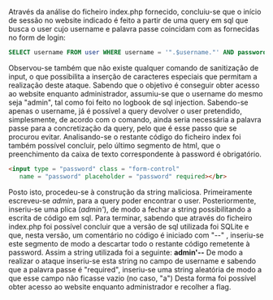 Através da análise do ficheiro index.php fornecido, concluiu-se que o início de sessão no website indicado é feito a partir de uma query em sql que busca o user cujo username e palavra passe coincidam com as fornecidas no form de login:

```sql
SELECT username FROM user WHERE username = '".$username."' AND password = '".$password."'
```

Observou-se também que não existe qualquer comando de sanitização de input, o que possibilita a inserção de caracteres especiais que permitam a realização deste ataque. 
Sabendo que o objetivo é conseguir obter acesso ao website enquanto administrador, assumiu-se que o username do mesmo seja "admin", tal como foi feito no logbook de sql injection. Sabendo-se apenas o username, já é possível a query devolver o user pretendido, simplesmente, de acordo com o comando, ainda seria necessária a palavra passe para a concretização da query, pelo que é esse passo que se procurou evitar. Analisando-se o restante código do ficheiro index foi também possível concluir, pelo último segmento de html, que o preenchimento da caixa de texto correspondente à password é obrigatório.

```html
<input type = "password" class = "form-control"
   name = "password" placeholder = "password" required></br>

```

Posto isto, procedeu-se à construção da string maliciosa. Primeiramente escreveu-se *admin*, para a query poder encontrar o user. Posteriormente, inseriu-se uma plica (*admin'*), de modo a fechar a string possibilitando a escrita de código em sql. Para terminar, sabendo que através do ficheiro index.php foi possível concluir que a versão de sql utilizada foi SQLite e que, nesta versão, um comentário no código é iniciado com "--" , inseriu-se este segmento de modo a descartar todo o restante código remetente à password. Assim a string utilizada foi a seguinte:
**admin'--**
De modo a realizar o ataque inseriu-se esta string no campo de username e sabendo que a palavra passe é "required", inseriu-se uma string aleatória de modo a que esse campo não ficasse vazio (no caso, "a")
Desta forma foi possível obter acesso ao website enquanto administrador e recolher a flag.
